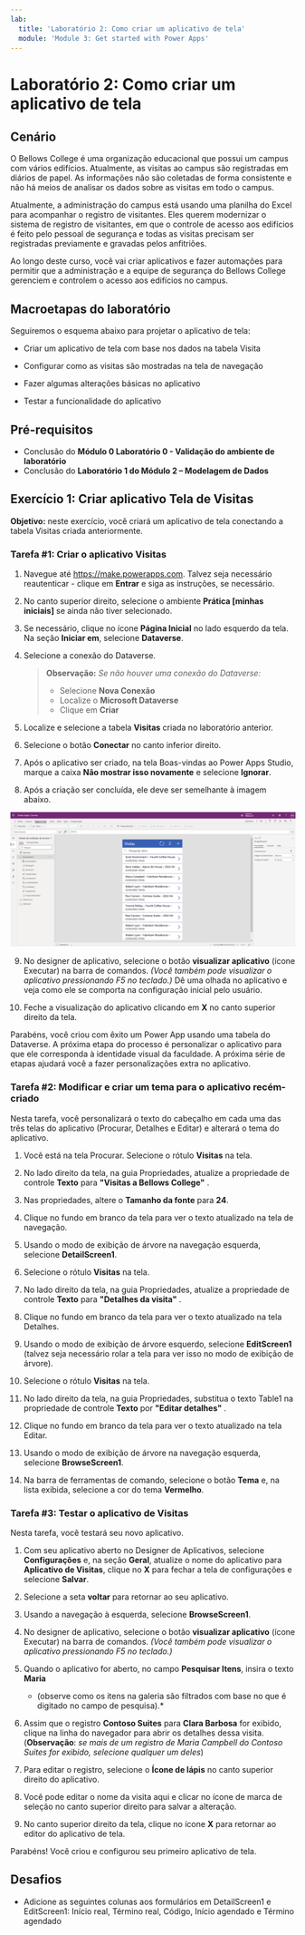 ```yaml
---
lab:
  title: 'Laboratório 2: Como criar um aplicativo de tela'
  module: 'Module 3: Get started with Power Apps'
---
```


# <a name="lab-2-how-to-build-a-canvas-app"></a>Laboratório 2: Como criar um aplicativo de tela

## <a name="scenario"></a>Cenário

O Bellows College é uma organização educacional que possui um campus com vários edifícios. Atualmente, as visitas ao campus são registradas em diários de papel. As informações não são coletadas de forma consistente e não há meios de analisar os dados sobre as visitas em todo o campus.

Atualmente, a administração do campus está usando uma planilha do Excel para acompanhar o registro de visitantes. Eles querem modernizar o sistema de registro de visitantes, em que o controle de acesso aos edifícios é feito pelo pessoal de segurança e todas as visitas precisam ser registradas previamente e gravadas pelos anfitriões.

Ao longo deste curso, você vai criar aplicativos e fazer automações para permitir que a administração e a equipe de segurança do Bellows College gerenciem e controlem o acesso aos edifícios no campus.

## <a name="high-level-lab-steps"></a>Macroetapas do laboratório

Seguiremos o esquema abaixo para projetar o aplicativo de tela:

- Criar um aplicativo de tela com base nos dados na tabela Visita

- Configurar como as visitas são mostradas na tela de navegação

- Fazer algumas alterações básicas no aplicativo

- Testar a funcionalidade do aplicativo

## <a name="prerequisites"></a>Pré-requisitos

- Conclusão do **Módulo 0 Laboratório 0 - Validação do ambiente de laboratório**
- Conclusão do **Laboratório 1 do Módulo 2 – Modelagem de Dados**

## <a name="exercise-1-create-visits-canvas-app"></a>Exercício 1: Criar aplicativo Tela de Visitas

**Objetivo:** neste exercício, você criará um aplicativo de tela conectando a tabela Visitas criada anteriormente.

### <a name="task-1-create-the-visits-app"></a>Tarefa \#1: Criar o aplicativo Visitas

1.  Navegue até <https://make.powerapps.com>. Talvez seja necessário reautenticar - clique em **Entrar** e siga as instruções, se necessário.

2.  No canto superior direito, selecione o ambiente **Prática [minhas iniciais]** se ainda não tiver selecionado.

3.  Se necessário, clique no ícone **Página Inicial** no lado esquerdo da tela. Na seção **Iniciar em**, selecione **Dataverse**.

4.  Selecione a conexão do Dataverse.

    > **Observação:** *Se não houver uma conexão do Dataverse:*
    > - Selecione **Nova Conexão**
    > - Localize o **Microsoft Dataverse**
    > - Clique em **Criar**

5.  Localize e selecione a tabela **Visitas** criada no laboratório anterior.

6.  Selecione o botão **Conectar** no canto inferior direito.

7.  Após o aplicativo ser criado, na tela Boas-vindas ao Power Apps Studio, marque a caixa **Não mostrar isso novamente** e selecione **Ignorar**.

8.  Após a criação ser concluída, ele deve ser semelhante à imagem abaixo.

![Aplicativo de tela criado com base nos dados de Visita.](media/2-canvas-app-from-data.png)

9. No designer de aplicativo, selecione o botão **visualizar aplicativo** (ícone Executar) na barra de comandos. *(Você também pode visualizar o aplicativo pressionando F5 no teclado.)* Dê uma olhada no aplicativo e veja como ele se comporta na configuração inicial pelo usuário.

10. Feche a visualização do aplicativo clicando em **X** no canto superior direito da tela.

Parabéns, você criou com êxito um Power App usando uma tabela do Dataverse. A próxima etapa do processo é personalizar o aplicativo para que ele corresponda à identidade visual da faculdade. A próxima série de etapas ajudará você a fazer personalizações extra no aplicativo.

### <a name="task-2-modify-and-theme-the-newly-created-app"></a>Tarefa \#2: Modificar e criar um tema para o aplicativo recém-criado

Nesta tarefa, você personalizará o texto do cabeçalho em cada uma das três telas do aplicativo (Procurar, Detalhes e Editar) e alterará o tema do aplicativo.

1.  Você está na tela Procurar. Selecione o rótulo **Visitas** na tela.

1.  No lado direito da tela, na guia Propriedades, atualize a propriedade de controle **Texto** para **"Visitas a Bellows College"** .

1. Nas propriedades, altere o **Tamanho da fonte** para **24**.

1.  Clique no fundo em branco da tela para ver o texto atualizado na tela de navegação.

1.  Usando o modo de exibição de árvore na navegação esquerda, selecione **DetailScreen1**.

1.  Selecione o rótulo **Visitas** na tela.

1.  No lado direito da tela, na guia Propriedades, atualize a propriedade de controle **Texto** para **"Detalhes da visita"** .

1.  Clique no fundo em branco da tela para ver o texto atualizado na tela Detalhes.

1.  Usando o modo de exibição de árvore esquerdo, selecione **EditScreen1** (talvez seja necessário rolar a tela para ver isso no modo de exibição de árvore).

1.  Selecione o rótulo **Visitas** na tela.

1.  No lado direito da tela, na guia Propriedades, substitua o texto Table1 na propriedade de controle **Texto** por **"Editar detalhes"** .

1.  Clique no fundo em branco da tela para ver o texto atualizado na tela Editar.

1. Usando o modo de exibição de árvore na navegação esquerda, selecione **BrowseScreen1**.

1. Na barra de ferramentas de comando, selecione o botão **Tema** e, na lista exibida, selecione a cor do tema **Vermelho**.

### <a name="task-3-test-your-visits-app"></a>Tarefa \#3: Testar o aplicativo de Visitas

Nesta tarefa, você testará seu novo aplicativo.

1.  Com seu aplicativo aberto no Designer de Aplicativos, selecione **Configurações** e, na seção **Geral**, atualize o nome do aplicativo para **Aplicativo de Visitas**, clique no **X** para fechar a tela de configurações e selecione **Salvar**.

2.  Selecione a seta **voltar** para retornar ao seu aplicativo.

3.  Usando a navegação à esquerda, selecione **BrowseScreen1**.

4.  No designer de aplicativo, selecione o botão **visualizar aplicativo** (ícone Executar) na barra de comandos. *(Você também pode visualizar o aplicativo pressionando F5 no teclado.)*

4.  Quando o aplicativo for aberto, no campo **Pesquisar Itens**, insira o texto **Maria**
    * (observe como os itens na galeria são filtrados com base no que é digitado no campo de pesquisa).*

5.  Assim que o registro **Contoso Suites** para **Clara Barbosa** for exibido, clique na linha do navegador para abrir os detalhes dessa visita. (**Observação**: *se mais de um registro de Maria Campbell do Contoso Suites for exibido, selecione qualquer um deles*)

6.  Para editar o registro, selecione o **Ícone de lápis** no canto superior direito do aplicativo.

7.  Você pode editar o nome da visita aqui e clicar no ícone de marca de seleção no canto superior direito para salvar a alteração.

8.  No canto superior direito da tela, clique no ícone **X** para retornar ao editor do aplicativo de tela.

Parabéns! Você criou e configurou seu primeiro aplicativo de tela.

## <a name="challenges"></a>Desafios

- Adicione as seguintes colunas aos formulários em DetailScreen1 e EditScreen1: Início real, Término real, Código, Início agendado e Término agendado
